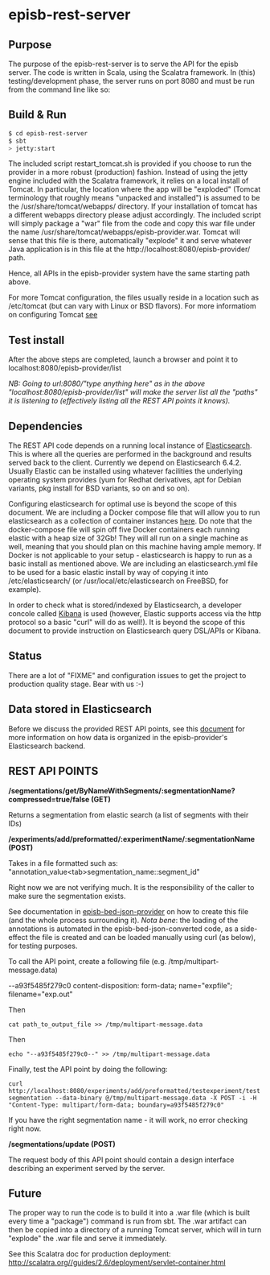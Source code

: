 # episb-rest-server #

## Purpose ##

The purpose of the episb-rest-server is to serve the API for the episb server. The code is written in Scala, using the Scalatra framework. In (this) testing/development phase, the server runs on port 8080 and must be run from the command line like so:

## Build & Run ##

```sh
$ cd episb-rest-server
$ sbt
> jetty:start
```

The included script restart_tomcat.sh is provided if you choose to run the provider in a more robust (production) fashion. Instead of using the jetty engine included with the Scalatra framework, it relies on a local install of Tomcat. In particular, the location where the app will be "exploded" (Tomcat terminology that roughly means "unpacked and installed") is assumed to be the /usr/share/tomcat/webapps/ directory. If your installation of tomcat has a different webapps directory please adjust accordingly. The included script will simply package a "war" file from the code and copy this war file under the name /usr/share/tomcat/webapps/episb-provider.war. Tomcat will sense that this file is there, automatically "explode" it and serve whatever Java application is in this file at the http://localhost:8080/episb-provider/ path.

Hence, all APIs in the episb-provider system have the same starting path above.

For more Tomcat configuration, the files usually reside in a location such as /etc/tomcat (but can vary with Linux or BSD flavors). For more informatiom on configuring Tomcat [see](https://tomcat.apache.org/tomcat-8.5-doc/index.html)

## Test install ##

After the above steps are completed, launch a browser and point it to localhost:8080/episb-provider/list

*NB: Going to url:8080/"type anything here" as in the above "localhost:8080/episb-provider/list" will make the server list all the "paths" it is listening to (effectively listing all the REST API points it knows).*

## Dependencies ##

The REST API code depends on a running local instance of [Elasticsearch](https://www.elastic.co/products/elasticsearch). This is where all the queries are performed in the background and results served back to the client. Currently we depend on Elasticsearch 6.4.2. Usually Elastic can be installed using whatever facilities the underlying operating system provides (yum for Redhat derivatives, apt for Debian variants, pkg install for BSD variants, so on and so on).

Configuring elasticsearch for optimal use is beyond the scope of this document. We are including a Docker compose file that will allow you to run elasticsearch as a collection of container instances [here](). Do note that the docker-compose file will spin off five Docker containers each running elastic with a heap size of 32Gb! They will all run on a single machine as well, meaning that you should plan on this machine having ample memory. If Docker is not applicable to your setup - elasticsearch is happy to run as a basic install as mentioned above. We are including an elasticsearch.yml file to be used for a basic elastic install by way of copying it into /etc/elasticsearch/ (or /usr/local/etc/elasticsearch on FreeBSD, for example).

In order to check what is stored/indexed by Elasticsearch, a developer concole called [Kibana](https://www.elastic.co/products/kibana) is used (however, Elastic supports access via the http protocol so a basic "curl" will do as well!). It is beyond the scope of this document to provide instruction on Elasticsearch query DSL/APIs or Kibana.

## Status ##

There are a lot of "FIXME" and configuration issues to get the project to production quality stage. Bear with us :-)

## Data stored in Elasticsearch ##

Before we discuss the provided REST API points, see this [document](https://github.com/databio/episb-hub/blob/master/docs/data-organization.md) for more information on how data is organized in the episb-provider's Elasticsearch backend.

## REST API POINTS ##

**/segmentations/get/ByNameWithSegments/:segmentationName?compressed=true/false (GET)**

Returns a segmentation from elastic search (a list of segments with their IDs)

**/experiments/add/preformatted/:experimentName/:segmentationName (POST)**

Takes in a file formatted such as: "annotation_value\<tab\>segmentation_name::segment_id"

Right now we are not verifying much. It is the responsibility of the caller to make sure the segmentation exists.

See documentation in [episb-bed-json-provider](https://github.com/databio/episb-provider/tree/master/episb-bed-json-converter) on how to create this file (and the whole process surrounding it). *Nota bene*: the loading of the annotations is automated in the episb-bed-json-converted code, as a side-effect the file is created and can be loaded manually using curl (as below), for testing purposes.

To call the API point, create a following file (e.g. /tmp/multipart-message.data)

--a93f5485f279c0
content-disposition: form-data; name="expfile"; filename="exp.out"

Then 

``
cat path_to_output_file >> /tmp/multipart-message.data
``

Then 

``
echo "--a93f5485f279c0--" >> /tmp/multipart-message.data
``

Finally, test the API point by doing the following:

``
curl http://localhost:8080/experiments/add/preformatted/testexperiment/testsegmentation --data-binary @/tmp/multipart-message.data -X POST -i -H "Content-Type: multipart/form-data; boundary=a93f5485f279c0"
``

If you have the right segmentation name - it will work, no error checking right now.

**/segmentations/update (POST)**

The request body of this API point should contain a design interface describing an experiment served by the server.

## Future ##

The proper way to run the code is to build it into a .war file (which is built every time a "package") command is run from sbt. The .war artifact can then be copied into a directory of a running Tomcat server, which will in turn "explode" the .war file and serve it immediately.

See this Scalatra doc for production deployment: http://scalatra.org//guides/2.6/deployment/servlet-container.html
